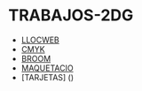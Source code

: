 # TRABAJOS-2DG

* [LLOCWEB](https://aranzapastor14.github.io/LlocWeb/)
* [CMYK](https://aranzapastor14.github.io/CMYK/)
* [BROOM](https://aranzapastor14.github.io/Broom/)
* [MAQUETACIO](https://aranzapastor14.github.io/Maquetacion/)
* [TARJETAS] ()
